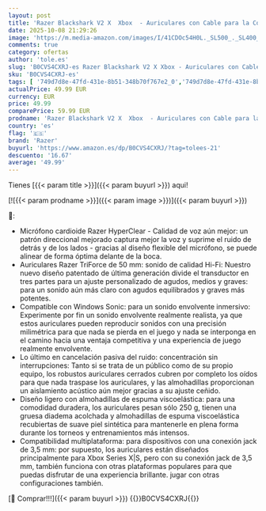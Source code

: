 ```yaml
---
layout: post
title: 'Razer Blackshark V2 X  Xbox  - Auriculares con Cable para la Consola Xbox S|X  250g  micrófono cardioide  Controladores 50mm  cancelación pasiva del Ruido  Conector 3 5mm  Negro'
date: 2025-10-08 21:29:26
image: 'https://m.media-amazon.com/images/I/41CDOc54H0L._SL500_._SL400_.jpg'
comments: true
category: ofertas
author: 'tole.es'
slug: 'B0CVS4CXRJ-es Razer Blackshark V2 X Xbox - Auriculares con Cable para la...'
sku: 'B0CVS4CXRJ-es'
tags: [ '749d7d8e-47fd-431e-8b51-348b70f767e2_0','749d7d8e-47fd-431e-8b51-348b70f767e2_4701','856628d6-bd06-44c9-8556-c5cb75f77e2b_0','856628d6-bd06-44c9-8556-c5cb75f77e2b_3701','Accesorios','Accesorios para Xbox 360','Arborist Merchandising Root','Auriculares gaming para Xbox 360','Electrónica','Hardware y juegos para Xbox 360','Informática','Self Service','Sistemas heredados','Sistemas heredados de Xbox','Special Features Stores','Top Brands Headphones Selection','Videojuegos','razer','xbox','🇪🇸', ]
actualPrice: 49.99 EUR
currency: EUR
price: 49.99
comparePrice: 59.99 EUR
prodname: 'Razer Blackshark V2 X  Xbox  - Auriculares con Cable para la Consola Xbox S|X  250g  micrófono cardioide  Controladores 50mm  cancelación pasiva del Ruido  Conector 3 5mm  Negro'
country: 'es'
flag: '🇪🇸'
brand: 'Razer'
buyurl: 'https://www.amazon.es/dp/B0CVS4CXRJ/?tag=tolees-21'
descuento: '16.67'
average: '49.99'
---
```


Tienes [{{< param title >}}]({{< param buyurl >}}) aqui!

[![{{< param prodname >}}]({{< param image >}})]({{< param buyurl >}})

🔎:

- Micrófono cardioide Razer HyperClear - Calidad de voz aún mejor: un patrón direccional mejorado captura mejor la voz y suprime el ruido de detrás y de los lados - gracias al diseño flexible del micrófono, se puede alinear de forma óptima delante de la boca.
- Auriculares Razer TriForce de 50 mm: sonido de calidad Hi-Fi: Nuestro nuevo diseño patentado de última generación divide el transductor en tres partes para un ajuste personalizado de agudos, medios y graves: para un sonido aún más claro con agudos equilibrados y graves más potentes.
- Compatible con Windows Sonic: para un sonido envolvente inmersivo: Experimente por fin un sonido envolvente realmente realista, ya que estos auriculares pueden reproducir sonidos con una precisión milimétrica para que nada se pierda en el juego y nada se interponga en el camino hacia una ventaja competitiva y una experiencia de juego realmente envolvente.
- Lo último en cancelación pasiva del ruido: concentración sin interrupciones: Tanto si se trata de un público como de su propio equipo, los robustos auriculares cerrados cubren por completo los oídos para que nada traspase los auriculares, y las almohadillas proporcionan un aislamiento acústico aún mejor gracias a su ajuste ceñido.
- Diseño ligero con almohadillas de espuma viscoelástica: para una comodidad duradera, los auriculares pesan sólo 250 g, tienen una gruesa diadema acolchada y almohadillas de espuma viscoelástica recubiertas de suave piel sintética para mantenerle en plena forma durante los torneos y entrenamientos más intensos.
- Compatibilidad multiplataforma: para dispositivos con una conexión jack de 3,5 mm: por supuesto, los auriculares están diseñados principalmente para Xbox Series X|S, pero con su conexión jack de 3,5 mm, también funciona con otras plataformas populares para que puedas disfrutar de una experiencia brillante. jugar con otras configuraciones también.

[🛒 Comprar!!!]({{< param buyurl >}})
{{<world>}}B0CVS4CXRJ{{</world>}}
